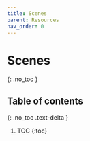 ```yaml
---
title: Scenes
parent: Resources
nav_order: 0
---
```


# Scenes
{: .no_toc }

## Table of contents
{: .no_toc .text-delta }

1. TOC
{:toc}
